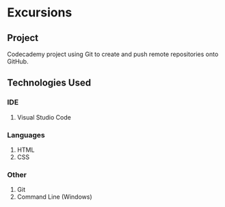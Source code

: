 # Excursions

## Project
Codecademy project using Git to create and push remote repositories onto GitHub.

## Technologies Used

### IDE
1. Visual Studio Code

### Languages
1. HTML
2. CSS

### Other
1. Git
2. Command Line (Windows)
